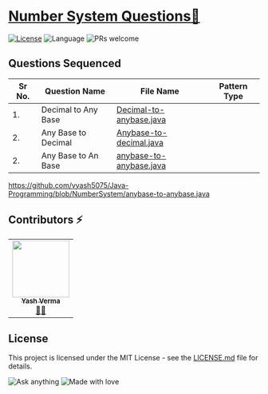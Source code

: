 # [Number System Questions🚀](https://leetcode.com/problemset/algorithms/)

[![License](https://img.shields.io/badge/license-Apache_2.0-blue.svg)](LICENSE.md) ![Language](https://img.shields.io/badge/language-Java%20%2F%20Data_Structures%2F-blue.svg) ![PRs welcome](https://img.shields.io/badge/PRs%20-welcome-brightgreen.svg) 

## Questions Sequenced
 
| Sr No. | Question Name | File Name | Pattern Type |
|-----------|-----------|---------|---------------|
| 1.| Decimal to Any Base| [Decimal-to-anybase.java](https://github.com/vyash5075/Java-Programming/blob/NumberSystem/Decimal-to-anybase.java) |  |
| 2.| Any Base to Decimal| [Anybase-to-decimal.java](https://github.com/vyash5075/Java-Programming/blob/NumberSystem/Anybase-to-decimal.java) |  |
| 2.| Any Base to An Base| [anybase-to-anybase.java](https://github.com/vyash5075/Java-Programming/blob/NumberSystem//anybase-to-anybase.java) |  |

https://github.com/vyash5075/Java-Programming/blob/NumberSystem/anybase-to-anybase.java
 
 
 ## Contributors ⚡
<table>
  <tr>
    <td align="center"><a href="https://github.com/vyash5075"><img src="https://avatars.githubusercontent.com/u/44260505?v=4" width="114px;" alt=""/><br /><sub><b>Yash Verma</b></sub></a><br /><a href="https://github.com/vyash5075" title="Github"> 👨‍💻 </a></td>
  </tr>
</table>

 
## License
This project is licensed under the MIT License - see the [LICENSE.md](LICENSE.md) file for details.                    
                     
                       
 

















![Ask anything](https://img.shields.io/badge/Ask%20me-anything-1abc9c.svg)   ![Made with love](http://ForTheBadge.com/images/badges/built-with-love.svg) 
